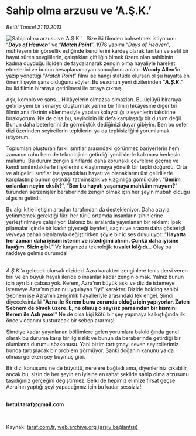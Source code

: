 # Sahip olma arzusu ve ‘A.Ş.K.’

*Betül Tansel 21.10.2013*

<div class="yazi"><img align="left" alt="Sahip olma arzusu ve ‘A.Ş.K.’" border="0" src="http://www.taraf.com.tr/fotoraflar/makaleler/sahip-olma-arzusu-ve-a-s-k_7486_orijinal.jpg" style="border-right-width:10px; border-color:#FFFFFF"/><p>Size iki filmden bahsetmek istiyorum: “<b><i>Days of Heaven</i></b>” ve “<b><i>Match Point</i></b>”. 1978 yapımı “<i>Days of Heaven</i>”, muhteşem bir görsellik eşliğinde kendilerini kardeş olarak tanıtan ve sefil bir hayat süren sevgililerin, çalıştıkları çiftliğin ölmek üzere olan sahibinin kadına duyduğu ilgiden de faydalanarak zengin olma hayaliyle hareket etmelerini ve bunun hesaplanamayan sonuçlarını anlatır. <b>Woody Allen</b>’in yazıp yönettiği “<i>Match Point</i>” filmi ise hangi statüde olursan ol şu hayatta en önemli şeyin şans olduğunu söyler. Bu sezonun yeni dizilerinden “<b><i>A.Ş.K.</i></b>” bu iki filmin biraraya getirilmesi ile ortaya çıkmış.</p>
<p>Aşk, komplo ve şans... Hikâyelerin olmazsa olmazları. Bu üçlüyü biraraya getirip yeni bir senaryo oluşturmak yerine bir filmin hikâyesine diğer bir filmin ana fikrinin eklenmesiyle yapılan kolaycılığı izleyenlerin takdirine bırakıyorum. Ne de olsa bu, seyircinin ilk defa karşılaştığı bir durum değil. Bunun daha beterlerini de görmüştük dediğinizi duyar gibiyim. Ben bu sefer dizi üzerinden seyircilerin tepkilerini ya da tepkisizliğini yorumlamak istiyorum.</p>
<p>Toplumları oluşturan farklı sınıflar arasındaki görünmez bariyerlerin hem zamanın ruhu hem de teknolojinin getirdiği yeniliklerle kalkması herkesin malumu. Bu durum zengin sınıflarda daha korunaklı çevrelere geçme ve kendi sınıfındakilerle ilişkilerini sıklaştırmaya yönelik bir tepki doğurdu. Orta ve alt gelirli sınıflar ise yaşadıkları hayatı ve olanaklarını üst gelirlilerle karşılaştırıp bunun getirdiği tatminsizlik ve kızgınlığa gömüldüler. “<b>Benim onlardan neyim eksik?</b>”, “<b>Ben bu hayatı yaşamaya mahkûm muyum?</b>” türünden serzenişler beraberinde zengin olmak için her şeyin mubah olduğu algısını getirdi.</p>
<p>Bu algı kitle iletişim araçları tarafından da destekleniyor. Daha azıyla yetinmemek gerektiği fikri her türlü ortamda insanların zihinlerine yerleştirilmeye çalışılıyor. Bakınız bu sıralarda yayınlanan bir reklam: İpek pijamalar içinde bir kadın giyeceği kıyafeti, saçını ve aracını daha gösterişli ve/veya pahalı olanlarıyla değiştirirken şöyle bir iç ses duyuluyor: “<b>Hayatta her zaman daha iyisini isterim ve istediğimi alırım. Çünkü daha iyisine layığım. Sizin gibi.</b>” Ve karşınızda teknolojik <b>tuvalet kâğıdı</b>... Olay bu raddeye gelmiş durumda!</p>
<p><i><br/>A.Ş.K.</i>’a gelecek olursak dizideki Azra karakteri zenginlere tenis dersi veren biri ve en büyük hayali ileride o insanlar kadar zengin olmak. Yalnız bunun için ayrı bir çabası yok. Kerem, Azra’nın büyük aşkı ve dizide istemeye istemeye Azra’nın planını uygulayan “<b>iyi</b>” karakter. Dizide holding sahibi Şebnem ise Azra’nın zenginlik hayalleriyle arasındaki tek engel. Şimdi diyeceksiniz ki “<b>Azra ile Kerem bunu zorunda olduğu için yapıyorlar. Zaten Şebnem de ölmek üzere. E, ne olmuş o sayısız parasından bir kısmını Kerem ile Aslı yese!</b>” Ne de olsa kişi kötü bir şey yapmaya kalkıştığında ilk önce vicdanını susturacak bir sebep ararmış!</p>
<p>Şimdiye kadar yayınlanan bölümlere gelen yorumlara bakıldığında genel olarak bu duruma karşı bir ilgisizlik ve bunun da beraberinde getirdiği bir olumlama durumu sözkonusu. Yani bizim tartışmayı seven seyircilerimiz bunda tartışılacak bir problem görmüyor. Sanki doğanın kanunu ya da olması gereken şey buymuş gibi. </p>
<p>Bir dizi konusunu ne de büyüttü, nerelere bağladı ama, diyenleriniz çıkabilir, ancak bu, sizin de her şeyin en iyisine en rahat şekilde sahip olma arzusunu taşıdığınız gerçeğini değiştirmez. Belki de hepimiz elimize fırsat geçse Azra’nın yaptığı şeyi yapacağımız için bu kadar sessiziz!</p><b>
<p><br/>betul.taraf@gmail.com</p>
<p></p></b> 
</div>

Kaynak: [taraf.com.tr](m), [web.archive.org (arşiv bağlantısı)](http://web.archive.org/web/20131021201620/http://taraf.com.tr/betul-tansel/makale-sahip-olma-arzusu-ve-a-s-k.htm)
